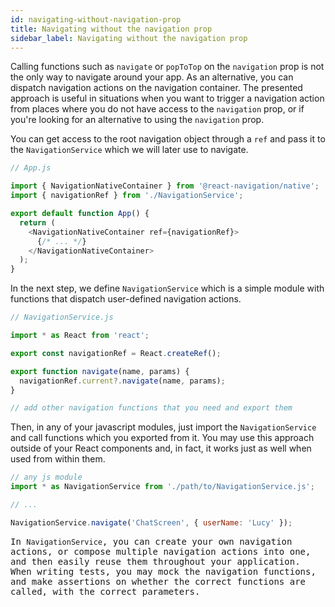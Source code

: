 ```yaml
---
id: navigating-without-navigation-prop
title: Navigating without the navigation prop
sidebar_label: Navigating without the navigation prop
---
```


Calling functions such as `navigate` or `popToTop` on the `navigation` prop is not the only way to navigate around your app. As an alternative, you can dispatch navigation actions on the navigation container. The presented approach is useful in situations when you want to trigger a navigation action from places where you do not have access to the `navigation` prop, or if you're looking for an alternative to using the `navigation` prop.

You can get access to the root navigation object through a `ref` and pass it to the `NavigationService` which we will later use to navigate.

```js
// App.js

import { NavigationNativeContainer } from '@react-navigation/native';
import { navigationRef } from './NavigationService';

export default function App() {
  return (
    <NavigationNativeContainer ref={navigationRef}>
      {/* ... */}
    </NavigationNativeContainer>
  );
}
```

In the next step, we define `NavigationService` which is a simple module with functions that dispatch user-defined navigation actions.

```js
// NavigationService.js

import * as React from 'react';

export const navigationRef = React.createRef();

export function navigate(name, params) {
  navigationRef.current?.navigate(name, params);
}

// add other navigation functions that you need and export them
```

Then, in any of your javascript modules, just import the `NavigationService` and call functions which you exported from it. You may use this approach outside of your React components and, in fact, it works just as well when used from within them.

 <samp id="no-nav-prop" />

```js
// any js module
import * as NavigationService from './path/to/NavigationService.js';

// ...

NavigationService.navigate('ChatScreen', { userName: 'Lucy' });
```

In `NavigationService`, you can create your own navigation actions, or compose multiple navigation actions into one, and then easily reuse them throughout your application. When writing tests, you may mock the navigation functions, and make assertions on whether the correct functions are called, with the correct parameters.
